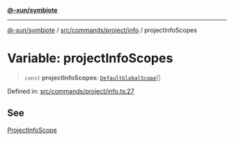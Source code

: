 [**@-xun/symbiote**](../../../../../README.md)

***

[@-xun/symbiote](../../../../../README.md) / [src/commands/project/info](../README.md) / projectInfoScopes

# Variable: projectInfoScopes

> `const` **projectInfoScopes**: [`DefaultGlobalScope`](../../../../configure/enumerations/DefaultGlobalScope.md)[]

Defined in: [src/commands/project/info.ts:27](https://github.com/Xunnamius/symbiote/blob/c3f7fbdb0b36164c8890b842485989d2e0a3c698/src/commands/project/info.ts#L27)

## See

[ProjectInfoScope](../../../../configure/enumerations/DefaultGlobalScope.md)
